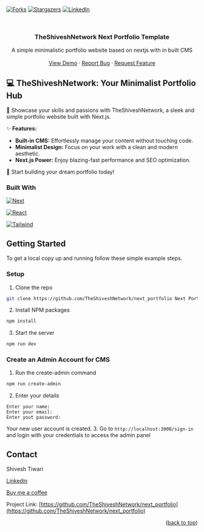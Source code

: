 <!-- Improved compatibility of back to top link: See: https://github.com/othneildrew/TheShiveshNetwork Next Portfolio Template/pull/73 -->
<a id="readme-top"></a>
<!--
*** Thanks for checking out the TheShiveshNetwork Next Portfolio Template. If you have a suggestion
*** that would make this better, please fork the repo and create a pull request
*** or simply open an issue with the tag "enhancement".
*** Don't forget to give the project a star!
*** Thanks again! Now go create something AMAZING! :D
-->



<!-- PROJECT SHIELDS -->
<!--
*** I'm using markdown "reference style" links for readability.
*** Reference links are enclosed in brackets [ ] instead of parentheses ( ).
*** See the bottom of this document for the declaration of the reference variables
*** for contributors-url, forks-url, etc. This is an optional, concise syntax you may use.
*** https://www.markdownguide.org/basic-syntax/#reference-style-links
-->
[![Forks][forks-shield]](https://github.com/TheShiveshNetwork/next_portfolio/forks)
[![Stargazers][stars-shield]](https://github.com/TheShiveshNetwork/next_portfolio/stargazers)
[![LinkedIn][linkedin-shield]](https://www.linkedin.com/in/shivesh-tiwari-88b451242)


<!-- PROJECT LOGO -->
<br />
<div align="center">
  <h3 align="center">TheShiveshNetwork Next Portfolio Template</h3>

  <p align="center">
    <div>A simple minimalistic portfolio website based on nextjs with in built CMS</div>
    <br />
    <a href="https://github.com/othneildrew/TheShiveshNetwork Next Portfolio Template">View Demo</a>
    ·
    <a href="https://github.com/othneildrew/TheShiveshNetwork Next Portfolio Template/issues/new?labels=bug&template=bug-report---.md">Report Bug</a>
    ·
    <a href="https://github.com/othneildrew/TheShiveshNetwork Next Portfolio Template/issues/new?labels=enhancement&template=feature-request---.md">Request Feature</a>
  </p>
</div>




<!-- ABOUT THE PROJECT -->

## 💻 TheShiveshNetwork: Your Minimalist Portfolio Hub 

🚀  Showcase your skills and passions with TheShiveshNetwork, a sleek and simple portfolio website built with Next.js. 

✨ **Features:**

* **Built-in CMS:** Effortlessly manage your content without touching code.
* **Minimalist Design:** Focus on your work with a clean and modern aesthetic.
* **Next.js Power:** Enjoy blazing-fast performance and SEO optimization.

🎉  Start building your dream portfolio today! 



### Built With

[![Next][Next.js]][Next-url]

[![React][React.js]][React-url]

[![Tailwind][Tailwind.css]][Tailwind-url]



<!-- GETTING STARTED -->
## Getting Started

To get a local copy up and running follow these simple example steps.

### Setup

1. Clone the repo
```sh
git clone https://github.com/TheShiveshNetwork/next_portfolio Next Portfolio Template.git
```
2. Install NPM packages
```sh
npm install
```
3. Start the server
```sh
npm run dev
```

### Create an Admin Account for CMS

1. Run the create-admin command
```sh
npm run create-admin
```
2. Enter your details
```
Enter your name: 
Enter your email:
Enter yout password:
```
Your new user account is created.
3. Go to `http://localhost:3000/sign-in` and login with your credentials to access the admin panel


<!-- CONTACT -->
## Contact

Shivesh Tiwari

[Linkedin](https://www.linkedin.com/in/shivesh-tiwari-88b451242)

[Buy me a coffee](https://buymeacoffee.com/mrdevknown404)

Project Link: [https://github.com/TheShiveshNetwork/next_portfolio](https://github.com/TheShiveshNetwork/next_portfolio)

<p align="right">(<a href="#readme-top">back to top</a>)</p>



<!-- MARKDOWN LINKS & IMAGES -->
<!-- https://www.markdownguide.org/basic-syntax/#reference-style-links -->
[contributors-shield]: https://img.shields.io/github/contributors/TheShiveshNetwork/next_portfolio.svg?style=for-the-badge
[contributors-url]: https://github.com/TheShiveshNetwork/next_portfolio/graphs/contributors
[forks-shield]: https://img.shields.io/github/forks/TheShiveshNetwork/next_portfolio.svg?style=for-the-badge
[forks-url]: https://github.com/TheShiveshNetwork/next_portfolio/network/members
[stars-shield]: https://img.shields.io/github/stars/TheShiveshNetwork/next_portfolio.svg?style=for-the-badge
[stars-url]: https://github.com/TheShiveshNetwork/next_portfolio/stargazers
[issues-shield]: https://img.shields.io/github/issues/TheShiveshNetwork/next_portfolio.svg?style=for-the-badge
[issues-url]: https://github.com/TheShiveshNetwork/next_portfolio/issues
[license-shield]: https://img.shields.io/github/license/TheShiveshNetwork/next_portfolio.svg?style=for-the-badge
[license-url]: https://github.com/TheShiveshNetwork/next_portfolio/blob/master/LICENSE
[linkedin-shield]: https://img.shields.io/badge/-LinkedIn-black.svg?style=for-the-badge&logo=linkedin&colorB=555
[linkedin-url]: https://www.linkedin.com/in/shivesh-tiwari-88b451242
[Next.js]: https://img.shields.io/badge/next.js-000000?style=for-the-badge&logo=nextdotjs&logoColor=white
[Next-url]: https://nextjs.org/
[React.js]: https://img.shields.io/badge/React-20232A?style=for-the-badge&logo=react&logoColor=61DAFB
[React-url]: https://reactjs.org/
[Node.js]: https://img.shields.io/badge/Node.js-339933?style=for-the-badge&logo=node.js&logoColor=white
[Node-url]: https://nodejs.org/
[JavaScript]: https://img.shields.io/badge/JavaScript-F7DF1C?style=for-the-badge&logo=javascript&logoColor=black
[JavaScript-url]: https://developer.mozilla.org/en-US/docs/Web/JavaScript
[TypeScript]: https://img.shields.io/badge/TypeScript-3178C6?style=for-the-badge&logo=typescript&logoColor=white
[TypeScript-url]: https://www.typescriptlang.org/

[Tailwind.css]: https://img.shields.io/badge/Tailwind_CSS-06B6D4?style=for-the-badge&logo=tailwind-css&logoColor=white
[Tailwind-url]: https://tailwindcss.com/
[Vercel]: https://img.shields.io/badge/Vercel-000000?style=for-the-badge&logo=vercel&logoColor=white
[Vercel-url]: https://vercel.com/
